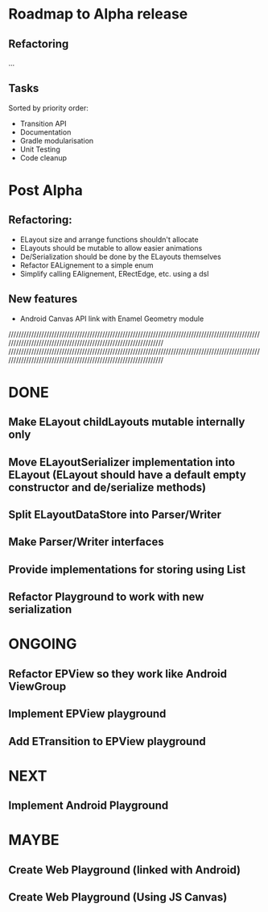 # Roadmap to Alpha release
## Refactoring
...
## Tasks
Sorted by priority order:
- Transition API
- Documentation
- Gradle modularisation
- Unit Testing
- Code cleanup

# Post Alpha
## Refactoring:
- ELayout size and arrange functions shouldn't allocate
- ELayouts should be mutable to allow easier animations
- De/Serialization should be done by the ELayouts themselves
- Refactor EALignement to a simple enum
- Simplify calling EAlignement, ERectEdge, etc. using a dsl

## New features
- Android Canvas API link with Enamel Geometry module





////////////////////////////////////////////////////////////////////////////////////////////////////////////////////////////////////////////////////////////////
////////////////////////////////////////////////////////////////////////////////////////////////////////////////////////////////////////////////////////////////

# DONE

## Make ELayout childLayouts mutable internally only
## Move ELayoutSerializer implementation into ELayout (ELayout should have a default empty constructor and de/serialize methods)
## Split ELayoutDataStore into Parser/Writer
## Make Parser/Writer interfaces
## Provide implementations for storing using List<Number> 
## Refactor Playground to work with new serialization

# ONGOING
## Refactor EPView so they work like Android ViewGroup
## Implement EPView playground
## Add ETransition to EPView playground

# NEXT
## Implement Android Playground

# MAYBE
## Create Web Playground (linked with Android)
## Create Web Playground (Using JS Canvas)




